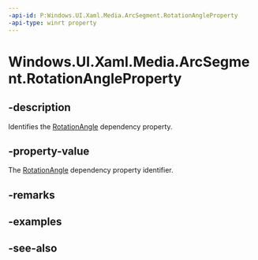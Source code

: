```yaml
---
-api-id: P:Windows.UI.Xaml.Media.ArcSegment.RotationAngleProperty
-api-type: winrt property
---
```


<!-- Property syntax
public Windows.UI.Xaml.DependencyProperty RotationAngleProperty { get; }
-->

# Windows.UI.Xaml.Media.ArcSegment.RotationAngleProperty

## -description
Identifies the [RotationAngle](arcsegment_rotationangle.md) dependency property.



## -property-value
The [RotationAngle](arcsegment_rotationangle.md) dependency property identifier.

## -remarks

## -examples

## -see-also
